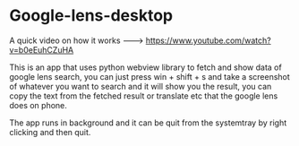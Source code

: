 # Google-lens-desktop

A quick video on how it works ---> https://www.youtube.com/watch?v=b0eEuhCZuHA

This is an app that uses python webview library to fetch and show data of google lens search,
you can just press win + shift + s and take a screenshot of whatever
you want to search and it will show you the result, you can copy the text from the fetched result or translate etc
that the google lens does on phone. 

The app runs in background and it can be quit from the systemtray by right clicking and then quit. 
